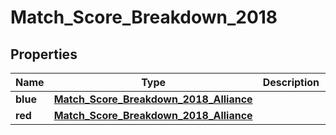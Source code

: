 
# Match_Score_Breakdown_2018

## Properties
Name | Type | Description | Notes
------------ | ------------- | ------------- | -------------
**blue** | [**Match_Score_Breakdown_2018_Alliance**](Match_Score_Breakdown_2018_Alliance.md) |  |  [optional]
**red** | [**Match_Score_Breakdown_2018_Alliance**](Match_Score_Breakdown_2018_Alliance.md) |  |  [optional]



